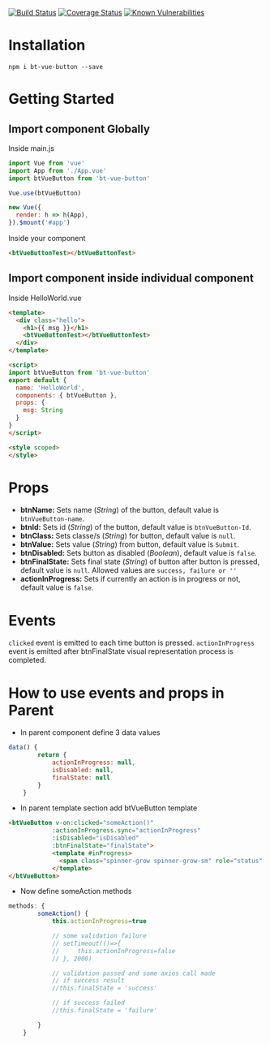 [![Build Status](https://travis-ci.org/perdeepOsingh/bt-vue-button.svg?branch=master)](https://travis-ci.org/perdeepOsingh/bt-vue-button) [![Coverage Status](https://coveralls.io/repos/github/perdeepOsingh/bt-vue-button/badge.svg?branch=master)](https://coveralls.io/github/perdeepOsingh/bt-vue-button?branch=master) [![Known Vulnerabilities](https://snyk.io//test/github/perdeepOsingh/bt-vue-button/badge.svg?targetFile=package.json)](https://snyk.io//test/github/perdeepOsingh/bt-vue-button?targetFile=package.json)

# Installation
```shell
npm i bt-vue-button --save
```

# Getting Started
## Import component Globally
Inside main.js
```javascript
import Vue from 'vue'
import App from './App.vue'
import btVueButton from 'bt-vue-button'

Vue.use(btVueButton)

new Vue({
  render: h => h(App),
}).$mount('#app')
```

Inside your component

```html
<btVueButtonTest></btVueButtonTest>
```

## Import component inside individual component
Inside HelloWorld.vue

```html
<template>
  <div class="hello">
    <h1>{{ msg }}</h1>
    <btVueButtonTest></btVueButtonTest>
  </div>
</template>

<script>
import btVueButton from 'bt-vue-button'
export default {
  name: 'HelloWorld',
  components: { btVueButton },
  props: {
    msg: String
  }
}
</script>

<style scoped>
</style>
```

# Props
- **btnName:**  Sets name (*String*) of the button, default value is `btnVueButton-name`.
- **btnId:** Sets id (*String*) of the button, default value is `btnVueButton-Id`.
- **btnClass:** Sets classe/s (*String*) for button, default value is `null`.
- **btnValue:** Sets value (*String*) from button, default value is `Submit`.
- **btnDisabled:** Sets button as disabled (*Boolean*), default value is `false`.
- **btnFinalState:** Sets final state (*String*) of button after button is pressed, default value is `null`. Allowed values are `success, failure or ''`
- **actionInProgress:** Sets if currently an action is in progress or not, default value is `false`.

# Events
`clicked` event is emitted to each time button is pressed.
`actionInProgress` event is emitted after btnFinalState visual representation process is completed.

# How to use events and props in Parent
- In parent component define 3 data values

```javascript
data() {
        return {
            actionInProgress: null,
            isDisabled: null,
            finalState: null
        }
    }
```

- In parent template section add btVueButton template

```html
<btVueButton v-on:clicked="someAction()"
            :actionInProgress.sync="actionInProgress"
            :isDisabled="isDisabled"
            :btnFinalState="finalState">
            <template #inProgress>
              <span class="spinner-grow spinner-grow-sm" role="status" aria-hidden="true"></span>
            </template>
</btVueButton>
```

- Now define someAction methods

```javascript
methods: {
        someAction() {
            this.actionInProgress=true

            // some validation failure
            // setTimeout(()=>{
            //     this.actionInProgress=false
            // }, 2000)

            // validation passed and some axios call made
            // if success result
            //this.finalState = 'success'

            // if success failed
            //this.finalState = 'failure'

        }
    }
```